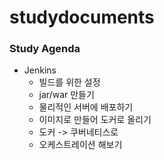 # studydocuments

### Study Agenda
- Jenkins
  - 빌드를 위한 설정
  - jar/war 만들기
  - 물리적인 서버에 배포하기
  - 이미지로 만들어 도커로 올리기
  - 도커 -> 쿠버네티스로
  - 오케스트레이션 해보기
